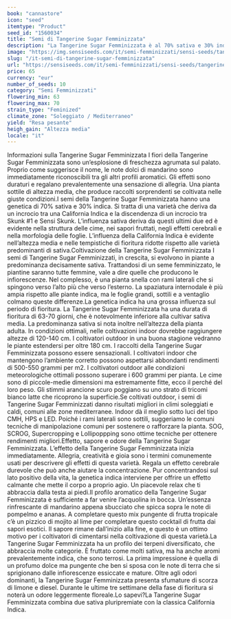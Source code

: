 ```yaml
---
book: "cannastore"
icon: "seed"
itemtype: "Product"
seed_id: "1560034"
title: "Semi di Tangerine Sugar Femminizzata"
description: "La Tangerine Sugar Femminizzata è al 70% sativa e 30% indica. Questa varietà alta con grandi raccolti regala effetti a lunga durata e sapori rinfrescanti."
image: "https://img.sensiseeds.com/it/semi-femminizzati/sensi-seeds/tangerine-sugar-feminizzati-image.png"
slug: "/it-semi-di-tangerine-sugar-femminizzata"
url: "https://sensiseeds.com/it/semi-femminizzati/sensi-seeds/tangerine-sugar-feminizzati?a_aid=cannastore"
price: 65
currency: "eur"
number_of_seeds: 10
category: "Semi Femminizzati"
flowering_min: 63
flowering_max: 70
strain_type: "Feminized"
climate_zone: "Soleggiato / Mediterraneo"
yield: "Resa pesante"
heigh_gain: "Altezza media"
locale: "it"
---
```

Informazioni sulla Tangerine Sugar Femminizzata I fiori della Tangerine Sugar Femminizzata sono un’esplosione di freschezza agrumata sul palato. Proprio come suggerisce il nome, le note dolci di mandarino sono immediatamente riconoscibili tra gli altri profili aromatici. Gli effetti sono duraturi e regalano prevalentemente una sensazione di allegria. Una pianta sottile di altezza media, che produce raccolti sorprendenti se coltivata nelle giuste condizioni.I semi della Tangerine Sugar Femminizzata hanno una genetica di 70% sativa e 30% indica. Si tratta di una varietà che deriva da un incrocio tra una California Indica e la discendenza di un incrocio tra Skunk #1 e Sensi Skunk. L’influenza sativa deriva da questi ultimi due ed è evidente nella struttura delle cime, nei sapori fruttati, negli effetti cerebrali e nella morfologia delle foglie. L’influenza della California Indica è evidente nell’altezza media e nelle tempistiche di fioritura ridotte rispetto alle varietà predominanti di sativa.Coltivazione della Tangerine Sugar Femminizzata I semi di Tangerine Sugar Femminizzati, in crescita, si evolvono in piante a predominanza decisamente sativa. Trattandosi di un seme femminizzato, le piantine saranno tutte femmine, vale a dire quelle che producono le infiorescenze. Nel complesso, è una pianta snella con rami laterali che si spingono verso l’alto più che verso l’esterno. La spaziatura internodale è più ampia rispetto alle piante indica, ma le foglie grandi, sottili e a ventaglio colmano queste differenze.La genetica indica ha una grossa influenza sul periodo di fioritura. La Tangerine Sugar Femminizzata ha una durata di fioritura di 63-70 giorni, che è notevolmente inferiore alla cultivar sativa media. La predominanza sativa si nota inoltre nell’altezza della pianta adulta. In condizioni ottimali, nelle coltivazioni indoor dovrebbe raggiungere altezze di 120-140 cm. I coltivatori outdoor in una buona stagione vedranno le piante estendersi per oltre 180 cm. I raccolti della Tangerine Sugar Femminizzata possono essere sensazionali. I coltivatori indoor che mantengono l’ambiente corretto possono aspettarsi abbondanti rendimenti di 500-550 grammi per m2. I coltivatori outdoor alle condizioni meteorologiche ottimali possono superare i 600 grammi per pianta. Le cime sono di piccole-medie dimensioni ma estremamente fitte, ecco il perché del loro peso. Gli stimmi arancione scuro poggiano su uno strato di tricomi bianco latte che ricoprono la superficie.Se coltivati outdoor, i semi di Tangerine Sugar Femminizzati danno risultati migliori in climi soleggiati e caldi, comuni alle zone mediterranee. Indoor dà il meglio sotto luci del tipo CMH, HPS e LED. Poiché i rami laterali sono sottili, suggeriamo le comuni tecniche di manipolazione comuni per sostenere o rafforzare la pianta. SOG, SCROG, Supercropping e Lollipoppping sono ottime tecniche per ottenere rendimenti migliori.Effetto, sapore e odore della Tangerine Sugar Femminizzata. L’effetto della Tangerine Sugar Femminizzata inizia immediatamente. Allegria, creatività e gioia sono i termini comunemente usati per descrivere gli effetti di questa varietà. Regala un effetto cerebrale durevole che può anche aiutare la concentrazione. Pur concentrandosi sul lato positivo della vita, la genetica indica interviene per offrire un effetto calmante che mette il corpo a proprio agio. Un piacevole relax che ti abbraccia dalla testa ai piedi.Il profilo aromatico della Tangerine Sugar Femminizzata è sufficiente a far venire l’acquolina in bocca. Un’essenza rinfrescante di mandarino appena sbucciato che spicca sopra le note di pompelmo e ananas. A completare questo mix pungente di frutta tropicale c’è un pizzico di mojito al lime per completare questo cocktail di frutta dai sapori esotici. Il sapore rimane dall’inizio alla fine, e questo è un ottimo motivo per i coltivatori di cimentarsi nella coltivazione di questa varietà.La Tangerine Sugar Femminizzata ha un profilo dei terpeni diversificato, che abbraccia molte categorie. È fruttato come molti sativa, ma ha anche aromi prevalentemente indica, che sono terrosi. La prima impressione è quella di un profumo dolce ma pungente che ben si sposa con le note di terra che si sprigionano dalle infiorescenze essiccate e mature. Oltre agli odori dominanti, la Tangerine Sugar Femminizzata presenta sfumature di scorza di limone e diesel. Durante le ultime tre settimane della fase di fioritura si noterà un odore leggermente floreale.Lo sapevi?La Tangerine Sugar Femminizzata combina due sativa pluripremiate con la classica California Indica.
